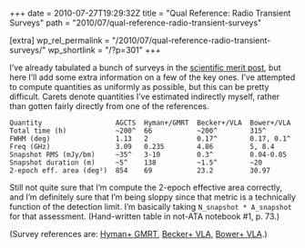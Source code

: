 +++
date = 2010-07-27T19:29:32Z
title = "Qual Reference: Radio Transient Surveys"
path = "2010/07/qual-reference-radio-transient-surveys"

[extra]
wp_rel_permalink = "/2010/07/qual-reference-radio-transient-surveys/"
wp_shortlink = "/?p=301"
+++

I’ve already tabulated a bunch of surveys in the
[scientific merit post](@/2010/qual-scientific-merit.md), but here I’ll add
some extra information on a few of the key ones. I’ve attempted to compute
quantities as uniformly as possible, but this can be pretty difficult. Carets
denote quantities I’ve estimated indirectly myself, rather than gotten fairly
directly from one of the references.

<!-- TODO: turn into a real table? But I don't want to fight with Markdown
tables right now. -->

```
Quantity                  AGCTS  Hyman+/GMRT  Becker+/VLA  Bower+/VLA
Total time (h)            ~200^  66           ~200^        315^
FWHM (deg)                1.13   2            0.17^        0.17, 0.1^
Freq (GHz)                3.09   0.235        4.86         5, 8.4
Snapshot RMS (mJy/bm)     ~35^   3-10         0.3^         0.04-0.05
Snapshot duration (m)     ~5^    138          ~1.5^        ~20
2-epoch eff. area (deg²)  854    69           23.2         30.97
```

Still not quite sure that I’m compute the 2-epoch effective area correctly,
and I’m definitely sure that I’m being sloppy since that metric is a
technically function of the detection limit. I’m basically taking
`N_snapshot * A_snapshot` for that assessment. (Hand-written table in not-ATA
notebook #1, p. 73.)

(Survey references are:
[Hyman+ GMRT](http://adsabs.harvard.edu/abs/2009ApJ...696..280H),
[Becker+ VLA](http://adsabs.harvard.edu/abs/2010AJ....140..157B),
[Bower+ VLA](http://adsabs.harvard.edu/abs/2007ApJ...666..346B).)
